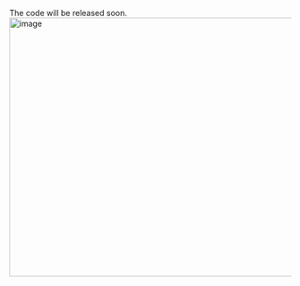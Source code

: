 The code will be released soon.
<img width="798" height="462" alt="image" src="https://github.com/user-attachments/assets/7e9bdf0e-24de-4481-bef2-1b1494d871a7" />
